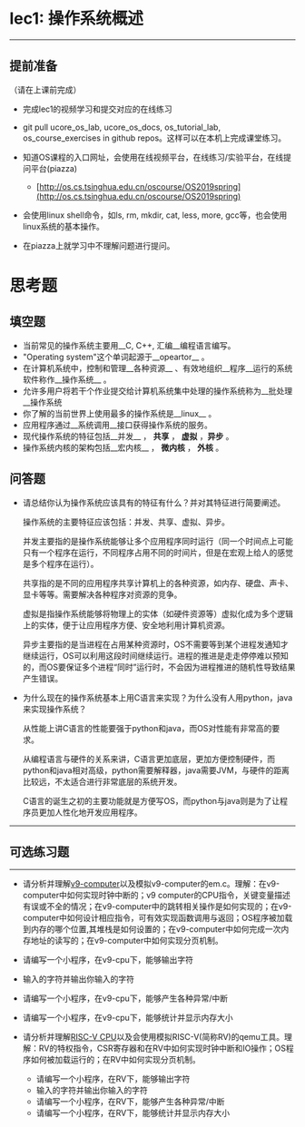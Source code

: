 # lec1: 操作系统概述

---

## **提前准备**

（请在上课前完成）

* 完成lec1的视频学习和提交对应的在线练习
* git pull ucore\_os\_lab, ucore\_os\_docs, os\_tutorial\_lab, os\_course\_exercises in github repos。这样可以在本机上完成课堂练习。
* 知道OS课程的入口网址，会使用在线视频平台，在线练习/实验平台，在线提问平台\(piazza\)
  * [http://os.cs.tsinghua.edu.cn/oscourse/OS2019spring](http://os.cs.tsinghua.edu.cn/oscourse/OS2019spring)


* 会使用linux shell命令，如ls, rm, mkdir, cat, less, more, gcc等，也会使用linux系统的基本操作。
* 在piazza上就学习中不理解问题进行提问。



# 思考题

## 填空题

* 当前常见的操作系统主要用__C, C++, 汇编__编程语言编写。
* "Operating system"这个单词起源于__opeartor__ 。
* 在计算机系统中，控制和管理__各种资源__ 、有效地组织__程序__运行的系统软件称作__操作系统__ 。
* 允许多用户将若干个作业提交给计算机系统集中处理的操作系统称为__批处理__操作系统
* 你了解的当前世界上使用最多的操作系统是__linux__ 。
* 应用程序通过__系统调用__接口获得操作系统的服务。
* 现代操作系统的特征包括__并发__ ， __共享__ ， __虚拟__ ，__异步__ 。
* 操作系统内核的架构包括__宏内核__ ， __微内核__ ， __外核__ 。


## 问答题

- 请总结你认为操作系统应该具有的特征有什么？并对其特征进行简要阐述。

  操作系统的主要特征应该包括：并发、共享、虚拟、异步。

  并发主要指的是操作系统能够让多个应用程序同时运行（同一个时间点上可能只有一个程序在运行，不同程序占用不同的时间片，但是在宏观上给人的感觉是多个程序在运行）。

  共享指的是不同的应用程序共享计算机上的各种资源，如内存、硬盘、声卡、显卡等等。需要解决各种程序对资源的竞争。

  虚拟是指操作系统能够将物理上的实体（如硬件资源等）虚拟化成为多个逻辑上的实体，便于让应用程序方便、安全地利用计算机资源。

  异步主要指的是当进程在占用某种资源时，OS不需要等到某个进程发通知才继续运行，OS可以利用这段时间继续运行。进程的推进是走走停停难以预知的，而OS要保证多个进程“同时”运行时，不会因为进程推进的随机性导致结果产生错误。



- 为什么现在的操作系统基本上用C语言来实现？为什么没有人用python，java来实现操作系统？

  从性能上讲C语言的性能要强于python和java，而OS对性能有非常高的要求。

  从编程语言与硬件的关系来讲，C语言更加底层，更加方便控制硬件，而python和java相对高级，python需要解释器，java需要JVM，与硬件的距离比较远，不太适合进行非常底层的系统开发。

  C语言的诞生之初的主要功能就是方便写OS，而python与java则是为了让程序员更加人性化地开发应用程序。

---

## 可选练习题

---

- 请分析并理解[v9\-computer](https://github.com/chyyuu/os_tutorial_lab/blob/master/v9_computer/docs/v9_computer.md)以及模拟v9\-computer的em.c。理解：在v9\-computer中如何实现时钟中断的；v9 computer的CPU指令，关键变量描述有误或不全的情况；在v9\-computer中的跳转相关操作是如何实现的；在v9\-computer中如何设计相应指令，可有效实现函数调用与返回；OS程序被加载到内存的哪个位置,其堆栈是如何设置的；在v9\-computer中如何完成一次内存地址的读写的；在v9\-computer中如何实现分页机制。


- 请编写一个小程序，在v9-cpu下，能够输出字符


- 输入的字符并输出你输入的字符


- 请编写一个小程序，在v9-cpu下，能够产生各种异常/中断


- 请编写一个小程序，在v9-cpu下，能够统计并显示内存大小



- 请分析并理解[RISC-V CPU](http://www.riscvbook.com/chinese/)以及会使用模拟RISC\-V(简称RV)的qemu工具。理解：RV的特权指令，CSR寄存器和在RV中如何实现时钟中断和IO操作；OS程序如何被加载运行的；在RV中如何实现分页机制。
  - 请编写一个小程序，在RV下，能够输出字符
  - 输入的字符并输出你输入的字符
  - 请编写一个小程序，在RV下，能够产生各种异常/中断
  - 请编写一个小程序，在RV下，能够统计并显示内存大小
